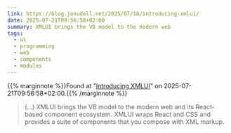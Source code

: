 ```yaml
---
link: https://blog.jonudell.net/2025/07/18/introducing-xmlui/
date: 2025-07-21T09:56:58+02:00
summary: XMLUI brings the VB model to the modern web
tags:
  - ui
  - programming
  - web
  - components
  - modules
---
```

{{% marginnote %}}Found at "[Introducing XMLUI](https://web.archive.org/web/20250721095658/https://blog.jonudell.net/2025/07/18/introducing-xmlui/)" on 2025-07-21T09:56:58+02:00.{{% /marginnote %}}

> (...) XMLUI brings the VB model to the modern web and its React-based component ecosystem. XMLUI wraps React and CSS and provides a suite of components that you compose with XML markup.
